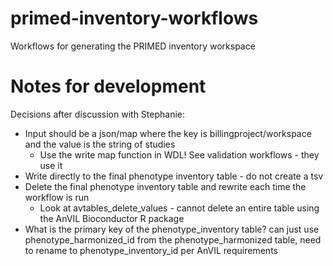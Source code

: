 # primed-inventory-workflows
Workflows for generating the PRIMED inventory workspace


# Notes for development

Decisions after discussion with Stephanie:

- Input should be a json/map where the key is billingproject/workspace and the value is the string of studies
  - Use the write map function in WDL! See validation workflows - they use it
- Write directly to the final phenotype inventory table - do not create a tsv
- Delete the final phenotype inventory table and rewrite each time the workflow is run
  - Look at avtables_delete_values - cannot delete an entire table using the AnVIL Bioconductor R package
- What is the primary key of the phenotype_inventory table? can just use phenotype_harmonized_id from the phenotype_harmonized table, need to rename to phenotype_inventory_id per AnVIL requirements
